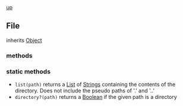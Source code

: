 [up](index.md)

## File
inherits [Object](object.md)

### methods


### static methods
- `list(path)` returns a [List](list.md) of [Strings](string.md) containing the contents of the directory.  Does not include the pseudo paths of '.' and '..'
- `directory?(path)` returns a [Boolean](boolean.md) if the given path is a directory
